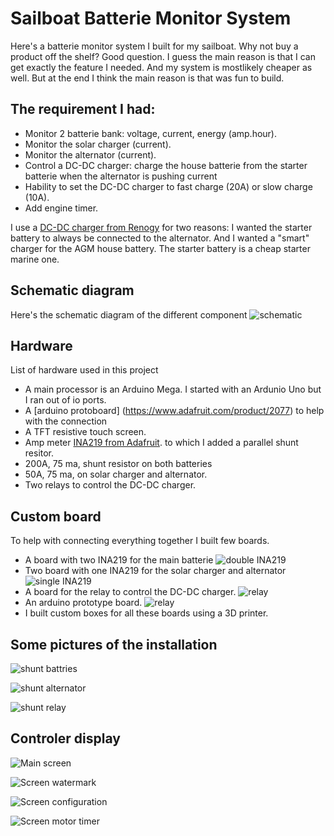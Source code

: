 # Sailboat Batterie Monitor System
Here's a batterie monitor system I built for my sailboat.
Why not buy a product off the shelf? Good question. I guess the main reason is that I can get exactly the feature I needed.
And my system is mostlikely cheaper as well.
But at the end I think the main reason is that was fun to build.

## The requirement I had:
* Monitor 2 batterie bank: voltage, current, energy (amp.hour).
* Monitor the solar charger (current).
* Monitor the alternator (current).
* Control a DC-DC charger: charge the house batterie from the starter batterie when the alternator is pushing current
* Hability to set the DC-DC charger to fast charge (20A) or slow charge (10A).
* Add engine timer.

I use a [DC-DC charger from Renogy](https://ca.renogy.com/20a-12v-dc-to-dc-on-board-battery-charger/) for two reasons: I wanted the starter battery to always be connected to the alternator. And I wanted a "smart" charger for the AGM house battery. The starter battery is a cheap starter marine one.

## Schematic diagram
Here's the schematic diagram of the different component
![schematic](./images/Windscot_electricDiagram_v2.png)


## Hardware
List of hardware used in this project
* A main processor is an Arduino Mega. I started with an Ardunio Uno but I ran out of io ports.
* A [arduino protoboard] (https://www.adafruit.com/product/2077) to help with the connection
* A TFT resistive touch screen.
* Amp meter [INA219 from Adafruit](https://www.adafruit.com/product/904). to which I added a parallel shunt resitor.
* 200A, 75 ma,  shunt resistor on both batteries
* 50A, 75 ma,  on solar charger and alternator.
* Two relays to control the DC-DC charger.

## Custom board
To help with connecting everything together I built few boards.
* A board with two INA219 for the main batterie
![double INA219](./images/windscot_DC_DC_BattShuntBoard_bb.png)
* Two board with one INA219 for the solar charger and alternator
![single INA219](./images/windscot_DC_DC_alternatorBoard_bb.png)
* A board for the relay to control the DC-DC charger.
![relay](./images/windscot_DC_DC_RelayBoard_bb.png)
* An arduino prototype board.
![relay](./images/Windscot_monitorBattery_connection.png)
* I built custom boxes for all these boards using a 3D printer.

## Some pictures of the installation

![shunt battries](./images/shunt_batt.png)

![shunt alternator](./images/shut_alternator.png)

![shunt relay](./images/shunt_and_relay_board_2.png)

## Controler display

![Main screen](./images/ecran_main.png)

![Screen watermark](./images/ecran_watermark.png)

![Screen configuration](./images/ecran_config2.jpg)

![Screen motor timer](./images/ecran_motor.jpg)

